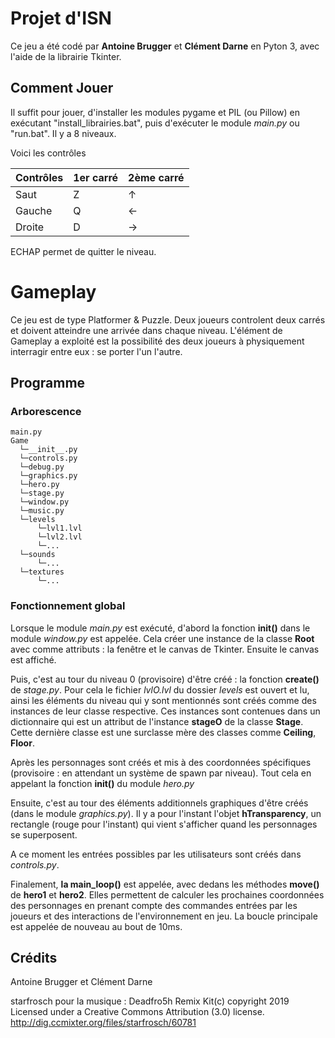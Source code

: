 # Projet d'ISN

Ce jeu a été codé par **Antoine Brugger** et **Clément Darne** en Pyton 3, avec l'aide de la librairie Tkinter.

## Comment Jouer

Il suffit pour jouer, d'installer les modules pygame et PIL (ou Pillow) en exécutant "install_librairies.bat", puis d'exécuter le module *main.py* ou "run.bat". Il y a 8 niveaux.

Voici les contrôles 

Contrôles | 1er carré | 2ème carré
--------- | --------- | ----------
Saut      |     Z     |     ↑
Gauche    |     Q     |     ←
Droite    |     D     |     →

ECHAP permet de quitter le niveau.

#  Gameplay

Ce jeu est de type Platformer & Puzzle. Deux joueurs controlent deux carrés et doivent atteindre une arrivée dans chaque niveau. L'élément de Gameplay a exploité est la possibilité des deux joueurs à physiquement interragir entre eux : se porter l'un l'autre.

## Programme

### Arborescence

```
main.py
Game
  └─__init__.py
  └─controls.py
  └─debug.py
  └─graphics.py
  └─hero.py
  └─stage.py
  └─window.py
  └─music.py
  └─levels
      └─lvl1.lvl
      └─lvl2.lvl
      └─...
  └─sounds
      └─...
  └─textures
      └─...
```


### Fonctionnement global

Lorsque le module *main.py* est exécuté, d'abord la fonction **init()** dans le module *window.py* est appelée. Cela créer une instance de la classe **Root** avec comme attributs : la fenêtre et le canvas de Tkinter. Ensuite le canvas est affiché.

Puis, c'est au tour du niveau 0 (provisoire) d'être créé : la fonction **create()** de *stage.py*. Pour cela le fichier *lvlO.lvl* du dossier *levels* est ouvert et lu, ainsi les éléments du niveau qui y sont mentionnés sont créés comme des instances de leur classe respective. Ces instances sont contenues dans un dictionnaire qui est un attribut de l'instance **stageO** de la classe **Stage**. Cette dernière classe est une surclasse mère des classes comme **Ceiling**, **Floor**.

Après les personnages sont créés et mis à des coordonnées spécifiques (provisoire : en attendant un système de spawn par niveau). Tout cela en appelant la fonction **init()** du module *hero.py*

Ensuite, c'est au tour des éléments additionnels graphiques d'être créés (dans le module *graphics.py*). Il y a pour l'instant l'objet **hTransparency**, un rectangle (rouge pour l'instant) qui vient s'afficher quand les personnages se superposent.

A ce moment les entrées possibles par les utilisateurs sont créés dans *controls.py*.

Finalement, **la main_loop()** est appelée, avec dedans les méthodes **move()** de **hero1** et **hero2**. Elles permettent de calculer les prochaines coordonnées des personnages en prenant compte des commandes entrées par les joueurs et des interactions de l'environnement en jeu. La boucle principale est appelée de nouveau au bout de 10ms.

## Crédits

Antoine Brugger et Clément Darne

starfrosch pour la musique : Deadfro5h Remix Kit(c) copyright 2019 Licensed under a Creative Commons Attribution (3.0) license. http://dig.ccmixter.org/files/starfrosch/60781 
